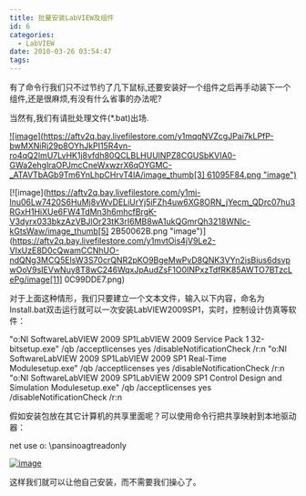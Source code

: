 ```yaml
---
title: 批量安装LabVIEW及组件
id: 6
categories:
  - LabVIEW
date: 2010-03-26 03:54:47
tags:
---
```


<div id="msgcns!866B8F96A2761BBE!1520" class="bvMsg">

有了命令行我们只不过节约了几下鼠标,还要安装好一个组件之后再手动装下一个组件,还是很麻烦,有没有什么省事的办法呢?

当然有,我们有请批处理文件(*.bat)出场.

[![image](https://aftv2q.bay.livefilestore.com/y1mqqNVZcgJPai7kLPfP-bwMXNiRj29p8OYhJkPI15R4vn-ro4qQ2lmU7LvHK1j8vfdh80QCLBLHUUlNPZ8CGUSbKVIA0-GWa2ehglraOPJmcCneWxwzrX6qOYGMC-_ATAVTbAGb9Tm6YnLhpCHrvT4lA/image_thumb[3] 61095F84.png "image")](https://aftv2q.bay.livefilestore.com/y1mUGyPv86VpDqpCvF1g-XtKjzFES9Fqx3qayyX_rzmMyemnavCeqy0POzZbplHgpdqKAI61smPZYESdVKW-SfCMFM9yeerGRnxIiF_bCWau4I1wbRhbkmnZ9jec-eHQ5Xc8TrnqoYdBlfWAzBMTccypg/image[7].png) 

[![image](https://aftv2q.bay.livefilestore.com/y1mi-lnu06Lw7420S6HuMj8vWvDELiUrYj5iFZh4uw6XG8ORN_jYecm_QDrc07hu3RGxH1HiXUe6FW4TdMn3h6mhcfBrgK-V3dyrx033bkzAzVBJlOr23tK3rI6MB8wA1ukQGmrQh3218WNIc-kGtsWaw/image_thumb[5] 2B50062B.png "image")](https://aftv2q.bay.livefilestore.com/y1mvtOis4jV9Le2-VIxUzE8D0cQwamCCNhUO-ndQNg3MCQ5ElsW3S70crQNR2pKO9BgeMwPvD8QNK3VYn2isBius6dsvpwOoV9sIEVwNuy8T8wC246WqxJpAudZsF1O0INPxzTdfRK85AWTO7BTzcLePg/image[11] 0C99DDE7.png) 

对于上面这种情形，我们只要建立一个文本文件，输入以下内容，命名为Install.bat双击运行就可以一次安装LabVIEW2009SP1，实时，控制设计仿真等软件： <p>&quot;o:NI SoftwareLabVIEW 2009 SP1LabVIEW 2009 Service Pack 1 32-bitsetup.exe&quot; /qb /acceptlicenses yes /disableNotificationCheck /r:n
&quot;o:NI SoftwareLabVIEW 2009 SP1LabVIEW 2009 SP1 Real-Time Modulesetup.exe&quot; /qb /acceptlicenses yes /disableNotificationCheck /r:n
&quot;o:NI SoftwareLabVIEW 2009 SP1LabVIEW 2009 SP1 Control Design and Simulation Modulesetup.exe&quot; /qb /acceptlicenses yes /disableNotificationCheck /r:n <p>假如安装包放在其它计算机的共享里面呢？可以使用命令行把共享映射到本地驱动器： <p>net use o: <a>\pansinoagtreadonly</a> <p>[![image](http://lhb5883.files.wordpress.com/2010/03/image5b155d.png?w=300 "image")](http://lhb5883.files.wordpress.com/2010/03/image5b155d.png)  <p>这样我们就可以让他自己安装，而不需要我们操心了。   
</div>